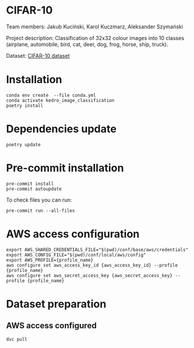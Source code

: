 # CIFAR-10 

Team members: Jakub Kuciński, Karol Kuczmarz, Aleksander Szymański

Project description: Classification of 32x32 colour images into 10 classes (airplane, automobile, bird, cat, deer, dog, frog, horse, ship, truck).

Dataset: [CIFAR-10 dataset](https://www.cs.toronto.edu/~kriz/cifar.html)

# Installation
```shell
conda env create  --file conda.yml
conda activate kedro_image_classification
poetry install
```

# Dependencies update
```shell
poetry update
```

# Pre-commit installation
```shell
pre-commit install
pre-commit autoupdate
```
To check files you can run:
```shell
pre-commit run --all-files
```

# AWS access configuration

```shell
export AWS_SHARED_CREDENTIALS_FILE="$(pwd)/conf/base/aws/credentials"
export AWS_CONFIG_FILE="$(pwd)/conf/local/aws/config"
export AWS_PROFILE={profile_name}
aws configure set aws_access_key_id {aws_access_key_id} --profile {profile_name}
aws configure set aws_secret_access_key {aws_secret_access_key} --profile {profile_name}
```

# Dataset preparation

## AWS access configured
```shell
dvc pull
```